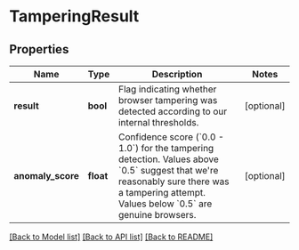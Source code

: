 # TamperingResult

## Properties
Name | Type | Description | Notes
------------ | ------------- | ------------- | -------------
**result** | **bool** | Flag indicating whether browser tampering was detected according to our internal thresholds. | [optional] 
**anomaly_score** | **float** | Confidence score (&#x60;0.0 - 1.0&#x60;) for the tampering detection. Values above &#x60;0.5&#x60; suggest that we&#x27;re reasonably sure there was a tampering attempt. Values below &#x60;0.5&#x60; are genuine browsers. | [optional] 

[[Back to Model list]](../README.md#documentation-for-models) [[Back to API list]](../README.md#documentation-for-api-endpoints) [[Back to README]](../README.md)

